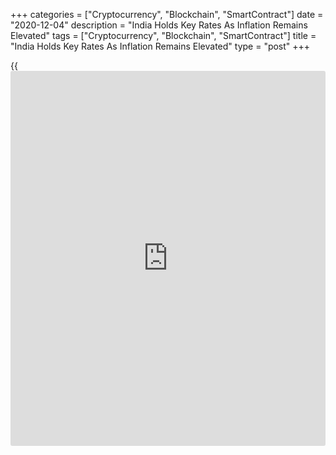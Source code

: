 +++
categories = ["Cryptocurrency", "Blockchain", "SmartContract"]
date = "2020-12-04"
description = "India Holds Key Rates As Inflation Remains Elevated"
tags = ["Cryptocurrency", "Blockchain", "SmartContract"]
title = "India Holds Key Rates As Inflation Remains Elevated"
type = "post"
+++

{{<iframe id="large-banner" src="https://www.bounty.group/#slide=21.0" width="100%" height="600" scrolling="no" style="border: 0px solid rgb(216, 221, 230); border-radius: 3px;">}}

India's central bank left its key interest rates unchanged on Friday,
for the third straight meeting as elevated inflation provided little
space for [policy](https://www.fintechee.com/policy/) maneuver that is needed to support the [economy][1] hit
hard by the coronavirus pandemic.

The Monetary Policy Committee, led by Governor Shaktikanta Das, voted
unanimously to maintain the [policy](https://www.fintechee.com/policy/) repo rate at 4.00 percent. The
reverse repo rate was retained at 3.35 percent.

The Marginal Standing Facility, or MSF rate, and the Bank rate were also
left unchanged at 4.25 percent.

The last change in the benchmark rate was a 40 basis point cut in May,
which took the cumulative reduction since February 2019 to 250 basis
points.

The six-member committee decided to continue with the accommodative
stance as long as necessary - at least during the current financial year
and into the next financial year, to revive growth on a durable basis
and mitigate the impact of Covid-19 on the economy.  
  
After the three-day meeting, Das said inflation is likely to remain
elevated constraining monetary [policy](https://www.fintechee.com/policy/) at the current juncture from using
the space available to act in support of growth.

Consumer price inflation is projected at 6.8 percent in the December
quarter of 2020 and 5.8 percent in the next quarter.

Inflation is seen between 5.2 percent and 4.6 percent in the first half
of the financial year 2021-22, with the risk broadly balanced.

India's economic contraction slowed to 7.5 percent in the September
quarter, but economy entered a technical recession for the first time
ever.

The central bank projected real GDP to fall 7.5 percent in the financial
year 2020-21 versus the previous forecast of a 9.5 percent contraction.

For comments and feedback [contact](https://www.playgroundfx.com/contact/): editorial@rtt[news](https://www.letsplayfx.com/blog/forex-news-website/).com

[Economic News][1]

 **What parts of the world are seeing the best (and worst) economic
performances lately? Click[here][2] to check out our [Econ Scorecard][2]
and find out! See up-to-the-moment [ranking](https://www.playgroundfx.com/blog/crypto-exchange-ranking/)s for the best and worst
performers in [GDP][2], [unemployment rate][3], [inflation][4] and much
more.**

   1. www.rtt[news](https://www.letsplayfx.com/blog/forex-news-website/).com/Content/EconomicNews.aspx
   2. www.rtt[news](https://www.letsplayfx.com/blog/forex-news-website/).com/economic-scorecard/world-rank/GDP/highest-performance.aspx
   3. www.rtt[news](https://www.letsplayfx.com/blog/forex-news-website/).com/economic-scorecard/world-rank/unemployment-rate/lowest-performance.aspx
   4. www.rtt[news](https://www.letsplayfx.com/blog/forex-news-website/).com/economic-scorecard/world-rank/CPI/highest-performance.aspx
